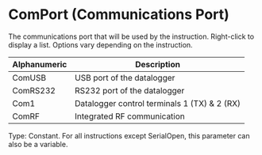 # ComPort (Communications Port)

The communications port that will be used by the instruction. Right-click to display a list. Options vary depending on the instruction.

| Alphanumeric | Description                                  |
| ------------ | -------------------------------------------- |
| ComUSB       | USB port of the datalogger                   |
| ComRS232     | RS232 port of the datalogger                 |
| Com1         | Datalogger control terminals 1 (TX) & 2 (RX) |
| ComRF        | Integrated RF communication                  |

Type: Constant. For all instructions except SerialOpen, this parameter can also be a variable.
